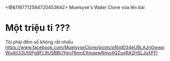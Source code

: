 <@&1167712584720453642>
Muelsyse's Water Clone vừa lên bài
# Một triệu tỉ ???
Tôi phải đếm số không rất nhiều
https://www.facebook.com/MuelsyseClone/posts/pfbid034eU8LAJnGwwpWu4o33UtSPg9FL9USBBUYgn76mnEXmaewNmo4QZuxRA2HSLJuXFFl
